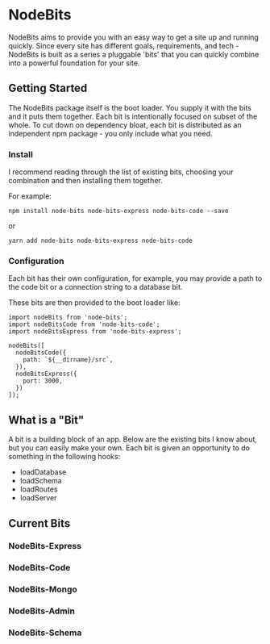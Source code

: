 # NodeBits
NodeBits aims to provide you with an easy way to get a site up and running quickly. Since every site has different goals, requirements, and tech - NodeBits is built as a series a pluggable 'bits' that you can quickly combine into a powerful foundation for your site.

## Getting Started
The NodeBits package itself is the boot loader. You supply it with the bits and it puts them together. Each bit is intentionally focused on subset of the whole. To cut down on dependency bloat, each bit is distributed as an independent npm package - you only include what you need.

### Install
I recommend reading through the list of existing bits, choosing your combination and then installing them together.

For example:
```
npm install node-bits node-bits-express node-bits-code --save
```

or

```
yarn add node-bits node-bits-express node-bits-code
```

### Configuration
Each bit has their own configuration, for example, you may provide a path to the code bit or a connection string to a database bit.

These bits are then provided to the boot loader like:

```
import nodeBits from 'node-bits';
import nodeBitsCode from 'node-bits-code';
import nodeBitsExpress from 'node-bits-express';

nodeBits([
  nodeBitsCode({
    path: `${__dirname}/src`,
  }),
  nodeBitsExpress({
    port: 3000,
  })
]);
```

## What is a "Bit"
A bit is a building block of an app. Below are the existing bits I know about, but you can easily make your own. Each bit is given an opportunity to do something in the following hooks:

* loadDatabase
* loadSchema
* loadRoutes
* loadServer

## Current Bits
### NodeBits-Express

### NodeBits-Code

### NodeBits-Mongo

### NodeBits-Admin

### NodeBits-Schema
